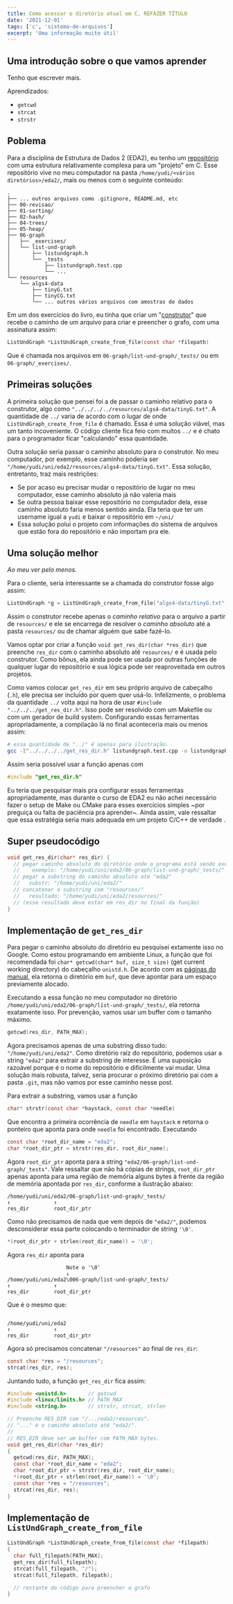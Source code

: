 ```yaml
---
title: Como acessar o diretório atual em C, REFAZER TÍTULO
date: '2021-12-01'
tags: ['c', 'sistema-de-arquivos']
excerpt: 'Uma informação muito útil'
---
```


## Uma introdução sobre o que vamos aprender

Tenho que escrever mais.

Aprendizados:

- `getcwd`
- `strcat`
- `strstr`

## Poblema

Para a disciplina de Estrutura de Dados 2 (EDA2), eu tenho um
[repositório](https://github.com/yudi-azvd/eda2/) com uma estrutura relativamente
complexa para um "projeto" em C. Esse repositório vive no meu computador na
pasta `/home/yudi/<vários diretórios>/eda2/`, mais ou menos com o seguinte conteúdo:

```
.
├── ... outros arquivos como .gitignore, README.md, etc
├── 00-revisao/
├── 01-sorting/
├── 02-hash/
├── 04-trees/
├── 05-heap/
├── 06-graph
│   ├── _exercises/
│   └── list-und-graph
│       ├── listundgraph.h
│       └── _tests
│           ├── listundgraph.test.cpp
│           └── ...
└── resources
    └── algs4-data
        ├── tinyG.txt
        ├── tinyCG.txt
        └── ... outros vários arquivos com amostras de dados
```

Em um dos exercícios do livro, eu tinha que criar um
"[construtor](https://pt.wikipedia.org/wiki/Construtor)" que recebe o caminho
de um arquivo para criar e preencher o grafo, com uma assinatura assim:

```c
ListUndGraph *ListUndGraph_create_from_file(const char *filepath)
```

Que é chamada nos arquivos em `06-graph/list-und-graph/_tests/` ou
em `06-graph/_exercises/`.

## Primeiras soluções

A primeira solução que pensei foi a de passar o caminho relativo para o construtor,
algo como `"../../../../resources/algs4-data/tinyG.txt"`. A quantidade de `../`
varia de acordo com o lugar de onde `ListUndGraph_create_from_file` é chamado.
Essa é uma solução viável, mas um tanto incoveniente. O código cliente fica feio
com muitos `../` e é chato para o programador ficar "calculando" essa quantidade.

Outra solução seria passar o caminho absoluto para o construtor. No meu computador,
por exemplo, esse caminho poderia ser
`"/home/yudi/uni/eda2/resources/algs4-data/tinyG.txt"`. Essa solução, entretanto,
traz mais restrições:

- Se por acaso eu precisar mudar o repositório de lugar no meu computador, esse
  caminho absoluto já não valeria mais
- Se outra pessoa baixar esse repositório no computador dela, esse caminho absoluto
  faria menos sentido ainda. Ela teria que ter um username igual a `yudi` e
  baixar o repositório em `~/uni/`
- Essa solução polui o projeto com informações do sistema de arquivos que estão
  fora do repositório e não importam pra ele.

## Uma solução melhor

_Ao meu ver pelo menos._

Para o cliente, seria interessante se a chamada do construtor fosse algo assim:

```c
ListUndGraph *g = ListUndGraph_create_from_file("algs4-data/tinyG.txt");
```

Assim o construtor recebe apenas o _caminho relativo_ para o arquivo a partir de
`resources/` e ele se encarrega de resolver o _caminho absoluto_ até a pasta
`resources/` ou de chamar alguém que sabe fazê-lo.

Vamos optar por criar a função `void get_res_dir(char *res_dir)` que preenche
`res_dir` com o caminho absoluto até `resources/` e é usada pelo construtor. Como
bônus, ela ainda pode ser usada por outras funções de qualquer lugar do repositório
e sua lógica pode ser reaproveitada em outros projetos.

Como vamos colocar `get_res_dir` em seu próprio arquivo de cabeçalho (`.h`), ele
precisa ser incluído por quem quer usá-lo. Infelizmente, o problema da quantidade
`../` volta aqui na hora de usar `#include "../../../get_res_dir.h"`. Isso pode
ser resolvido com um Makefile ou com um gerador de build system. Configurando
essas ferramentas apropriadamente, a compilação lá no final aconteceria mais
ou menos assim:

```sh
# essa quantidade de "../" é apenas para ilustração.
gcc -I"../../../../get_res_dir.h" listundgraph.test.cpp -o listundgraph.test.out
```

Assim seria possível usar a função apenas com

```c
#include "get_res_dir.h"
```

Eu teria que pesquisar mais pra configurar essas ferramentas apropriadamente, mas
durante o curso de EDA2 eu não achei necessário fazer o setup de Make ou CMake
para esses exercícios simples ~por preguiça ou falta de paciência pra aprender~.
Ainda assim, vale ressaltar que essa estratégia seria mais adequada em um projeto
C/C++ de verdade .

## Super pseudocódigo

```cpp
void get_res_dir(char* res_dir) {
  // pegar caminho absoluto do diretório onde o programa está sendo executado
  //    exemplo: "/home/yudi/uni/eda2/06-graph/list-und-graph/_tests/"
  // pegar a substring do caminho absoluto até "eda2"
  //   substr: "/home/yudi/uni/eda2/"
  // concatenar a substring com "resources/"
  //   resultado: "/home/yudi/uni/eda2/resources/"
  // (esse resultado deve estar em res_dir no final da função)
}
```

## Implementação de `get_res_dir`

Para pegar o caminho absoluto do diretório eu pesquisei extamente isso no Google.
Como estou programando em ambiente Linux, a função que foi recomendada foi
`char* getcwd(char* buf, size_t size)` (get current working directory) do cabeçalho
`unistd.h`. De acordo com as
[páginas do manual](https://man7.org/linux/man-pages/man3/getcwd.3.html), ela retorna
o diretório em `buf`, que deve apontar para um espaço previamente alocado.

Executando a essa função no meu computador no diretório
`/home/yudi/uni/eda2/06-graph/list-und-graph/_tests/`, ela retorna exatamente isso.
Por prevenção, vamos usar um buffer com o tamanho máximo.

```c
getcwd(res_dir, PATH_MAX);
```

Agora precisamos apenas de uma substring disso tudo: `"/home/yudi/uni/eda2"`. Como
diretório raíz do repositório, podemos usar a string `"eda2"` para extrair a
substring de interesse. É uma suposição razoável porque é o nome do repositório
e dificilmente vai mudar. Uma solução mais robusta, talvez, seria procurar o próximo
diretório pai com a pasta `.git`, mas não vamos por esse caminho nesse post.

Para extrair a substring, vamos usar a função

```c
char* strstr(const char *haystack, const char *needle)
```

Que encontra a primeira ocorrência de `needle` em `haystack` e retorna o ponteiro
que aponta para onde `needle` foi encontrado. Executando

```c
const char *root_dir_name = "eda2";
char *root_dir_ptr = strstr(res_dir, root_dir_name);
```

Agora `root_dir_ptr` aponta para a string `"eda2/06-graph/list-und-graph/_tests"`.
Vale ressaltar que não há cópias de strings, `root_dir_ptr` apenas aponta para
uma região de memória alguns bytes à frente da região de memória apontada por
`res_dir`, conforme a ilustração abaixo:

```
/home/yudi/uni/eda2/06-graph/list-und-graph/_tests/
↑              ↑
res_dir        root_dir_ptr
```

Como não precisamos de nada que vem depois de `"eda2/"`, podemos desconsiderar
essa parte colocando o terminador de string `'\0'`.

```c
*(root_dir_ptr + strlen(root_dir_name)) = '\0';
```

Agora `res_dir` aponta para

```
                   Note o '\0'
                   ↓
/home/yudi/uni/eda2\006-graph/list-und-graph/_tests/
↑              ↑
res_dir        root_dir_ptr

```

Que é o mesmo que:

```

/home/yudi/uni/eda2
↑              ↑
res_dir        root_dir_ptr
```

Agora só precisamos concatenar `"/resources"` ao final de `res_dir`:

```c
const char *res = "/resources";
strcat(res_dir, res);
```

Juntando tudo, a função `get_res_dir` fica assim:

```c
#include <unistd.h>       // getcwd
#include <linux/limits.h> // PATH_MAX
#include <string.h>       // strstr, strcat, strlen

// Preenche RES_DIR com "/.../eda2/resources".
// "..." é o caminho absoluto até "eda2/".
//
// RES_DIR deve ser um buffer com PATH_MAX bytes.
void get_res_dir(char *res_dir)
{
  getcwd(res_dir, PATH_MAX);
  const char *root_dir_name = "eda2";
  char *root_dir_ptr = strstr(res_dir, root_dir_name);
  *(root_dir_ptr + strlen(root_dir_name)) = '\0';
  const char *res = "/resources";
  strcat(res_dir, res);
}
```

## Implementação de `ListUndGraph_create_from_file`

```c
ListUndGraph *ListUndGraph_create_from_file(const char *filepath)
{
  char full_filepath[PATH_MAX];
  get_res_dir(full_filepath);
  strcat(full_filepath, "/");
  strcat(full_filepath, filepath);

  // restante do código para preencher o grafo
}
```

